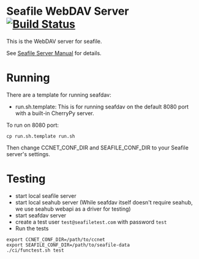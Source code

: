 # Seafile WebDAV Server [![Build Status](https://secure.travis-ci.org/haiwen/seafdav.svg?branch=master)](http://travis-ci.org/haiwen/seafdav)

This is the WebDAV server for seafile.

See [Seafile Server Manual](http://manual.seafile.com/extension/webdav.html) for details.

# Running

There are a template for running seafdav:
- run.sh.template: This is for running seafdav on the default 8080 port with a built-in CherryPy server.

To run on 8080 port:

```
cp run.sh.template run.sh
```

Then change CCNET_CONF_DIR and SEAFILE_CONF_DIR to your Seafile server's settings.

# Testing

- start local seafile server
- start local seahub server (While seafdav itself doesn't require seahub, we use seahub webapi as a driver for testing)
- start seafdav server
- create a test user `test@seafiletest.com` with password `test`
- Run the tests
```
export CCNET_CONF_DIR=/path/to/ccnet
export SEAFILE_CONF_DIR=/path/to/seafile-data
./ci/functest.sh test
```
